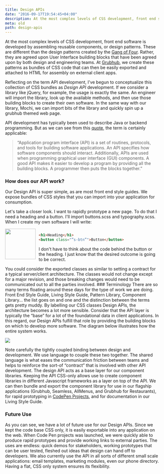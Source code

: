 ```yaml
---
title: Design APIs
date: "2016-09-17T19:54:45+04:00"
description: At the most complex levels of CSS development, front end software is developed by assembling reusable components, or design patterns.
meta: old
path: design-apis
---
```


At the most complex levels of CSS development, front end software is developed by assembling reusable components, or design patterns. These are different than the design patterns created by the [Gang of Four](http://www.blackwasp.co.uk/gofpatterns.aspx). Rather, they are agreed upon User Interface building blocks that have been agreed upon by both design and engineering teams. At [Grubhub](https://www.grubhub.com), we create these patterns as bundles of CSS code that can then be easily exported and attached to HTML for assembly on external client apps.

Reflecting on the term API development, I've begun to conceptualize this collection of CSS bundles as _Design API_ development. If we consider a library like jQuery, for example, the usage is exactly the same. An engineer will import the library, look up the available methods, and then use those building blocks to create their own software. In the same way with our library, Mochi, we can import bits of the library and quickly spin up a grubhub themed web page.

API development has typically been used to describe Java or backend programming. But as we can see from this [quote](http://www.webopedia.com/TERM/A/API.html), the term is certainly applicable:

> “Application program interface (API) is a set of routines, protocols, and tools for building software applications. An API specifies how software components should interact. Additionally, APIs are used when programming graphical user interface (GUI) components. A good API makes it easier to develop a program by providing all the building blocks. A programmer then puts the blocks together.”

### How does our API work?

Our Design API is super simple, as are most front end style guides. We expose bundles of CSS styles that you can import into your application for consumption.

Let's take a closer look. I want to rapidly prototype a new page. To do that I need a heading and a button. I'll import buttons.scss and typography.scss. When I create my own software I will write:

<img src="/assets/blogs/design-api-heading.png" style="float: left; height: 100px; padding: 0 10px 10px 0; border: 0 none;">

```html

<h1>Heading</h1>
<button class="”s-btn”">Button</button>

```

I don't have to think about the code behind the button or the
heading. I just know that the desired outcome is going to be correct.

You could consider the exported classes as similar to setting a contract for a
typical server/client architecture. The classes would not change except for a
major revision, and those breaking changes would need to be communicated out to
all the parties involved. ### Terminology There are so many terms floating
around these days for the type of work we are doing. Front End Style Guide,
Living Style Guide, Pattern Library, Component Library... the list goes on and
one and the distinction between the terms gets pretty muddy. By labelling our
CSS classes Design APIs, the architecture becomes a lot more sensible. Consider
that the API layer is typically the “base” for a lot of the foundational data in
client applications. In this regard, our Design APIs fulfill that role by
providing the building blocks on which to develop more software. The diagram
below illustrates how the entire system works.

![](/assets/blogs/design-api-flow.png)

Note carefully the tightly coupled binding between design and development. We use language to
couple these two together. The shared language is what eases the communication
friction between teams and helps to reinforce the sort-of “contract” that is
involved with other API development. The design API acts as a base layer for our
component libraries. Keeping the API CSS-only allows use to create component
libraries in different Javascript frameworks as a layer on top of the API. We
can then bundle and export the component library for use in our flagship
applications (Grubhub, Seamless, AllMenus, and Grubhub for Restaurants), for
rapid prototyping in [CodePen Projects](https://codepen.io/pro/projects/), and
for documentation in our Living Style Guide.

### Future Use
As you can see, we have a lot of future use for our Design APIs. Since we kept the code base CSS only, it is easily exportable into any application on the web. When Code Pen projects was launched, we were quickly able to produce rapid prototypes and provide working links to external parties. The uses are endless: quick demos for stakeholders, working prototypes that can be user tested, fleshed out ideas that design can hand off to developers. We also currently use the API in all sorts of different small scale applications: email templates, marketing modules, even our phone directory. Having a flat, CSS only system ensures its flexibility.
